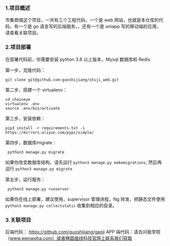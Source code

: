 ### 1.项目概述

市集商城这个项目，一共有三个工程代码，一个是 web 网站，也就是本仓库的代码，有一个是 go 语言写的后端服务，，还有一个是 uniapp 写的移动端的应用，请查看关联项目。


### 2.项目部署

在部署代码前，你需要安装 python 3.8 以上版本，Mysql 数据库和 Redis

第一步，克隆代码：
```buildoutcfg
git clone git@github.com:guoshijiang/shiji_web.git
```

第二步，搭建一个 virtualenv：
```buildoutcfg
cd chaineye
virtualenv .env
source .env/bin/activate
```

第三步，安装依赖：
```buildoutcfg
pip3 install -r requirements.txt -i https://mirrors.aliyun.com/pypi/simple/
```

第四步，数据库migrate：
```buildoutcfg
 python3 manage.py migrate
```
如果你改变数据库结构，请先运行 `python3 manage.py makemigrations`, 然后再运行 `python3 manage.py migrate`

第五步，运行服务：
```buildoutcfg
 python3 manage.py runserver
```

如果你在线上部署，建议使用，supervisor 管理进程，Ng 转发，把静态文件使用 `python3 manage.py collectstatic` 收集到相应的目录。


### 3.关联项目

后端代码： https://github.com/guoshijiang/ganji
APP 端代码：请去问我学院（www.wenwoha.com）或者椭圆曲线科技官网上联系我们获取


